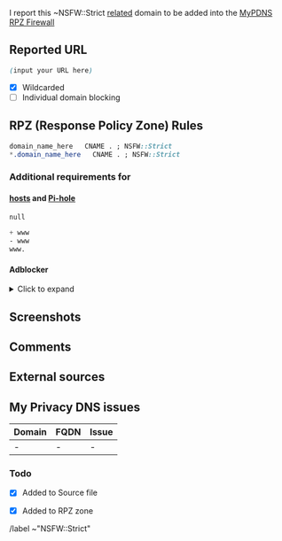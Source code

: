 I report this ~NSFW::Strict [related][catinfo] domain to be added into the [MyPDNS RPZ Firewall][mpdrf]

## Reported URL

```css
(input your URL here)
```

- [X] Wildcarded
- [ ] Individual domain blocking

## RPZ (Response Policy Zone) Rules

```css
domain_name_here   CNAME . ; NSFW::Strict
*.domain_name_here   CNAME . ; NSFW::Strict
```

### Additional requirements for

#### [hosts] and [Pi-hole]

```css
null
```

```css
+ www
- www
www.
```

#### Adblocker
<details><summary>Click to expand</summary>

```css
N/A
```

</details>

## Screenshots
<!-- add screenshot below -->

## Comments
<!-- some comment about this domain -->


## External sources
<!-- add source URL here if you take it from somewhere else -->


## My Privacy DNS issues
| Domain | FQDN | Issue |
| -- | -- | -- |
| - | - | - |

### Todo
- [X] Added to Source file
- [X] Added to RPZ zone


[catinfo]: https://0xacab.org/my-privacy-dns/matrix/-/tree/master/source/porn_filters/strict_filters
[mpdrf]: https://0xacab.org/my-privacy-dns/matrix/
[hosts]: https://0xacab.org/my-privacy-dns/support/-/wikis/dns/DnsHosts
[Pi-hole]: https://0xacab.org/my-privacy-dns/matrix/-/blob/master/source/porn_filters/README.md#pi-hole

[//]: # ( write SHA-1 value of base domain here )

/label ~"NSFW::Strict"
